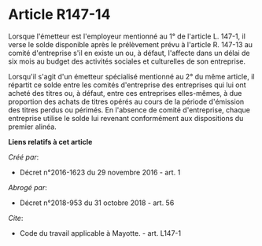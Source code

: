 # Article R147-14

Lorsque l'émetteur est l'employeur mentionné au 1° de l'article L. 147-1, il verse le solde disponible après le prélèvement
prévu à l'article R. 147-13 au comité d'entreprise s'il en existe un ou, à défaut, l'affecte dans un délai de six mois au
budget des activités sociales et culturelles de son entreprise. 

Lorsqu'il s'agit d'un émetteur spécialisé mentionné au 2° du même article, il répartit ce solde entre les comités
d'entreprise des entreprises qui lui ont acheté des titres ou, à défaut, entre ces entreprises elles-mêmes, à due proportion
des achats de titres opérés au cours de la période d'émission des titres perdus ou périmés. En l'absence de comité
d'entreprise, chaque entreprise utilise le solde lui revenant conformément aux dispositions du premier alinéa.

**Liens relatifs à cet article**

_Créé par_:

  - Décret n°2016-1623 du 29 novembre 2016 - art. 1

_Abrogé par_:

  - Décret n°2018-953 du 31 octobre 2018 - art. 56

_Cite_:

  - Code du travail applicable à Mayotte. - art. L147-1
